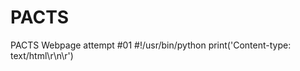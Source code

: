 <html>
  <head>
    <meta charset="utf-8">
    <title> P.A.C.T.S. </title>
  </head>
  <h1>
    PACTS
  </h1>
  <body>
    PACTS Webpage attempt #01
#!/usr/bin/python   
print('Content-type: text/html\r\n\r')
  </body>
  </html>
  
  
    
